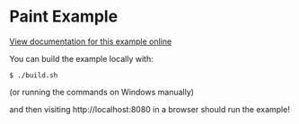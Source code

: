# Paint Example

[View documentation for this example online][dox]

[dox]: https://rustwasm.github.io/wasm-bindgen/examples/console-log.html

You can build the example locally with:

```
$ ./build.sh
```

(or running the commands on Windows manually)

and then visiting http://localhost:8080 in a browser should run the example!
